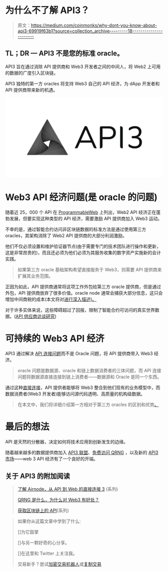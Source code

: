 # 为什么不了解 API3？

> 原文：<https://medium.com/coinmonks/why-dont-you-know-about-api3-69919f63b1?source=collection_archive---------18----------------------->

## TL；DR — API3 不是您的标准 oracle。

API3 旨在通过消除 API 提供商和 Web3 开发者之间的中间人，将 Web2 上可用的数据的广度引入区块链。

API3 独特的第一方 oracles 将支持 Web3 自己的 API 经济，为 dApp 开发者和 API 提供商带来新的机遇。

![](img/03d05186f5907f34fdb4634d8a7b1c40.png)

# Web3 API 经济问题(是 oracle 的问题)

随着近 25，000 个 API 在 [ProgrammableWeb](https://www.programmableweb.com/apis/directory) 上列出，Web2 API 经济正在蓬勃发展，但要实现这种类型的 API 经济，需要激励 API 提供商加入 Web3 运动。

不幸的是，通过智能合约访问非区块链数据的标准方法是通过使用第三方 oracles，其架构消除了 Web2 API 提供商的大部分利润激励。

他们不仅必须设置和维护验证器节点(由于需要专门的技术团队进行操作和更新，这是非常昂贵的)，而且还必须为他们必须为其服务收集的数字资产实施新的会计实践。

> 如果第三方 oracle 基础架构希望直接服务于 Web3，则需要 API 提供商来扩展其业务范围。

正因为如此，API 提供商通常将这项工作外包给第三方 oracle 提供商，但是通过外包，API 提供商放弃了很多价值。oracle node 通常会捕获大部分信息，这只会增加中间商税的成本(本文将对[进行深入描述)。](/api3/first-party-vs-third-party-oracles-13b4b9b4db8e#:~:text=attack%20when%20desired.-,Middleman%20tax,-In%20order%20to)

对于许多实体来说，这些障碍超过了回报，限制了智能合约可访问的真实世界数据。([API 供应商访谈研究](/api3/where-are-the-first-party-oracles-5078cebaf17#:~:text=Talking%20to%20API,break%20the%20law.))

# 可持续的 Web3 API 经济

API3 通过解决 [API 连接问题](/api3/the-api-connectivity-problem-bd7fa0420636)而不是 Oracle 问题，将 API 提供商带入 Web3 经济。

> oracle 问题是数据源、oracle 和链上数据消费者的三体问题，而 API 连接问题将数据源直接连接到链上消费者——数据源和 Oracle 是同一个东西。

通过这种[直接连接](/api3/airnode-the-api-gateway-for-blockchains-8b07ff136840)，API 提供者能够将 Web3 整合到他们现有的业务模型中，而数据消费者(Web3 开发者)能够访问源代码透明、高质量的机构级数据。

> 在本文中，我们将详细介绍第一方相对于第三方 oracles 的区别和优势[。](/api3/first-party-vs-third-party-oracles-13b4b9b4db8e)

# 最后的想法

API 是天然的分散器，决定如何将技术应用到创新发生的边缘。

随着越来越多的数据提供商加入 [API3 联盟](https://api3.org/alliance)、[免费访问 QRNG](https://api3.org/QRNG) ，以及新的 [API3 市场](http://market.api3.org)——web 3 API 经济有了一个良好的开端。

## 关于 API3 的附加阅读

> [了解 Airnode，从 API 到 Web 的直接连接 3](https://medium.com/api3/airnode/home) (系列)
> 
> [QRNG 是什么，为什么对 Web3 有好处？](/coinmonks/qrng-makes-web3-a-richer-ecosystem-8cd8b45ed42b)
> 
> [获取区块链上的 API](https://medium.com/api3/getting-apis-on-the-blockchain/home)(系列)

> 如果你从这篇文章中学到了什么:
> 
> []为它鼓掌
> 
> []与另一颗好奇的心分享。
> 
> []在这里和 Twitter 上关注我。
> 
> 交易新手？尝试[加密交易机器人](/coinmonks/crypto-trading-bot-c2ffce8acb2a)或[复制交易](/coinmonks/top-10-crypto-copy-trading-platforms-for-beginners-d0c37c7d698c)
